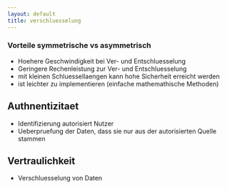 ```yaml
---
layout: default
title: verschluesselung
---
```

### Vorteile symmetrische vs asymmetrisch
- Hoehere Geschwindigkeit bei Ver- und Entschluesselung
- Geringere Rechenleistung zur Ver- und Entschluesselung
- mit kleinen Schluessellaengen kann hohe Sicherheit erreicht werden
- ist leichter zu implementieren (einfache mathemathische Methoden)



## Authnentizitaet
- Identifizierung autorisiert Nutzer
- Ueberpruefung der Daten, dass sie nur aus der autorisierten Quelle stammen
## Vertraulichkeit
- Verschluesselung von Daten